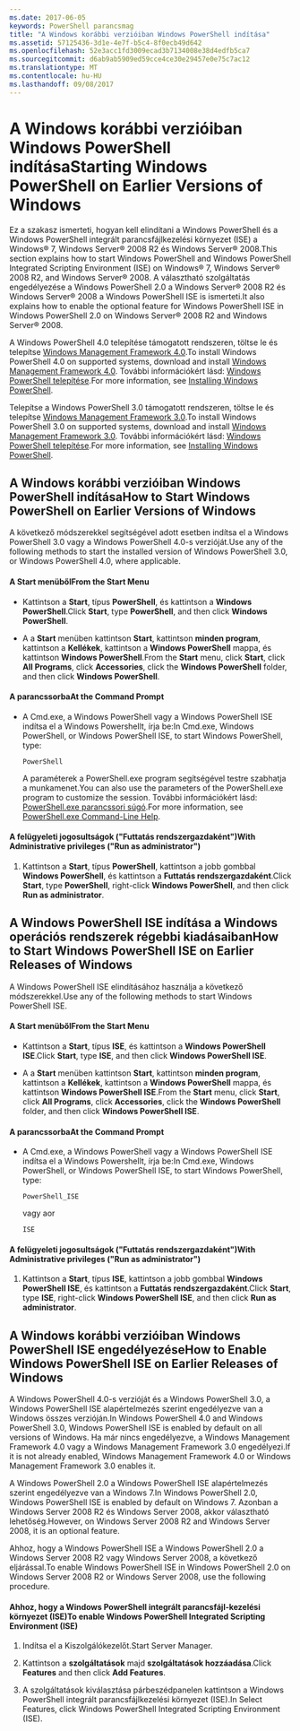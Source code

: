 ```yaml
---
ms.date: 2017-06-05
keywords: PowerShell parancsmag
title: "A Windows korábbi verzióiban Windows PowerShell indítása"
ms.assetid: 57125436-3d1e-4e7f-b5c4-8f0ecb49d642
ms.openlocfilehash: 52e3acc1fd3009ecad3b7134008e38d4edfb5ca7
ms.sourcegitcommit: d6ab9ab5909ed59cce4ce30e29457e0e75c7ac12
ms.translationtype: MT
ms.contentlocale: hu-HU
ms.lasthandoff: 09/08/2017
---
```

# <a name="starting-windows-powershell-on-earlier-versions-of-windows"></a><span data-ttu-id="05789-103">A Windows korábbi verzióiban Windows PowerShell indítása</span><span class="sxs-lookup"><span data-stu-id="05789-103">Starting Windows PowerShell on Earlier Versions of Windows</span></span>
<span data-ttu-id="05789-104">Ez a szakasz ismerteti, hogyan kell elindítani a Windows PowerShell és a Windows PowerShell integrált parancsfájlkezelési környezet (ISE) a Windows® 7, Windows Server® 2008 R2 és Windows Server® 2008.</span><span class="sxs-lookup"><span data-stu-id="05789-104">This section explains how to start Windows PowerShell and Windows PowerShell Integrated Scripting Environment (ISE) on Windows® 7, Windows Server® 2008 R2, and Windows Server® 2008.</span></span> <span data-ttu-id="05789-105">A választható szolgáltatás engedélyezése a Windows PowerShell 2.0 a Windows Server® 2008 R2 és Windows Server® 2008 a Windows PowerShell ISE is ismerteti.</span><span class="sxs-lookup"><span data-stu-id="05789-105">It also explains how to enable the optional feature for Windows PowerShell ISE in Windows PowerShell 2.0 on Windows Server® 2008 R2 and Windows Server® 2008.</span></span>

<span data-ttu-id="05789-106">A Windows PowerShell 4.0 telepítése támogatott rendszeren, töltse le és telepítse [Windows Management Framework 4.0](http://go.microsoft.com/fwlink/?LinkID=293881).</span><span class="sxs-lookup"><span data-stu-id="05789-106">To install Windows PowerShell 4.0 on supported systems, download and install [Windows Management Framework 4.0](http://go.microsoft.com/fwlink/?LinkID=293881).</span></span> <span data-ttu-id="05789-107">További információkért lásd: [Windows PowerShell telepítése](Installing-Windows-PowerShell.md).</span><span class="sxs-lookup"><span data-stu-id="05789-107">For more information, see [Installing Windows PowerShell](Installing-Windows-PowerShell.md).</span></span>

<span data-ttu-id="05789-108">Telepítse a Windows PowerShell 3.0 támogatott rendszeren, töltse le és telepítse [Windows Management Framework 3.0](http://go.microsoft.com/fwlink/?LinkID=240290).</span><span class="sxs-lookup"><span data-stu-id="05789-108">To install Windows PowerShell 3.0 on supported systems, download and install [Windows Management Framework 3.0](http://go.microsoft.com/fwlink/?LinkID=240290).</span></span> <span data-ttu-id="05789-109">További információkért lásd: [Windows PowerShell telepítése](Installing-Windows-PowerShell.md).</span><span class="sxs-lookup"><span data-stu-id="05789-109">For more information, see [Installing Windows PowerShell](Installing-Windows-PowerShell.md).</span></span>

## <a name="how-to-start-windows-powershell-on-earlier-versions-of-windows"></a><span data-ttu-id="05789-110">A Windows korábbi verzióiban Windows PowerShell indítása</span><span class="sxs-lookup"><span data-stu-id="05789-110">How to Start Windows PowerShell on Earlier Versions of Windows</span></span>
<span data-ttu-id="05789-111">A következő módszerekkel segítségével adott esetben indítsa el a Windows PowerShell 3.0 vagy a Windows PowerShell 4.0-s verzióját.</span><span class="sxs-lookup"><span data-stu-id="05789-111">Use any of the following methods to start the installed version of Windows PowerShell 3.0, or Windows PowerShell 4.0, where applicable.</span></span>

#### <a name="from-the-start-menu"></a><span data-ttu-id="05789-112">A Start menüből</span><span class="sxs-lookup"><span data-stu-id="05789-112">From the Start Menu</span></span>

- <span data-ttu-id="05789-113">Kattintson a **Start**, típus **PowerShell**, és kattintson a **Windows PowerShell**.</span><span class="sxs-lookup"><span data-stu-id="05789-113">Click **Start**, type **PowerShell**, and then click **Windows PowerShell**.</span></span>

- <span data-ttu-id="05789-114">A a **Start** menüben kattintson **Start**, kattintson **minden program**, kattintson a **Kellékek**, kattintson a **Windows PowerShell**  mappa, és kattintson **Windows PowerShell**.</span><span class="sxs-lookup"><span data-stu-id="05789-114">From the **Start** menu, click **Start**, click **All Programs**, click **Accessories**, click the **Windows PowerShell** folder, and then click **Windows PowerShell**.</span></span>

#### <a name="at-the-command-prompt"></a><span data-ttu-id="05789-115">A parancssorba</span><span class="sxs-lookup"><span data-stu-id="05789-115">At the Command Prompt</span></span>

- <span data-ttu-id="05789-116">A Cmd.exe, a Windows PowerShell vagy a Windows PowerShell ISE indítsa el a Windows Powershellt, írja be:</span><span class="sxs-lookup"><span data-stu-id="05789-116">In Cmd.exe, Windows PowerShell, or Windows PowerShell ISE, to start Windows PowerShell, type:</span></span>

    ```
    PowerShell
    ```

    <span data-ttu-id="05789-117">A paraméterek a PowerShell.exe program segítségével testre szabhatja a munkamenet.</span><span class="sxs-lookup"><span data-stu-id="05789-117">You can also use the parameters of the PowerShell.exe program to customize the session.</span></span> <span data-ttu-id="05789-118">További információkért lásd: [PowerShell.exe parancssori súgó](../core-powershell/console/PowerShell.exe-Command-Line-Help.md).</span><span class="sxs-lookup"><span data-stu-id="05789-118">For more information, see [PowerShell.exe Command-Line Help](../core-powershell/console/PowerShell.exe-Command-Line-Help.md).</span></span>

#### <a name="with-administrative-privileges-run-as-administrator"></a><span data-ttu-id="05789-119">A felügyeleti jogosultságok ("Futtatás rendszergazdaként")</span><span class="sxs-lookup"><span data-stu-id="05789-119">With Administrative privileges ("Run as administrator")</span></span>

1. <span data-ttu-id="05789-120">Kattintson a **Start**, típus **PowerShell**, kattintson a jobb gombbal **Windows PowerShell**, és kattintson a **Futtatás rendszergazdaként**.</span><span class="sxs-lookup"><span data-stu-id="05789-120">Click **Start**, type **PowerShell**, right-click **Windows PowerShell**, and then click **Run as administrator**.</span></span>

## <a name="how-to-start-windows-powershell-ise-on-earlier-releases-of-windows"></a><span data-ttu-id="05789-121">A Windows PowerShell ISE indítása a Windows operációs rendszerek régebbi kiadásaiban</span><span class="sxs-lookup"><span data-stu-id="05789-121">How to Start Windows PowerShell ISE on Earlier Releases of Windows</span></span>
<span data-ttu-id="05789-122">A Windows PowerShell ISE elindításához használja a következő módszerekkel.</span><span class="sxs-lookup"><span data-stu-id="05789-122">Use any of the following methods to start Windows PowerShell ISE.</span></span>

#### <a name="from-the-start-menu"></a><span data-ttu-id="05789-123">A Start menüből</span><span class="sxs-lookup"><span data-stu-id="05789-123">From the Start Menu</span></span>

- <span data-ttu-id="05789-124">Kattintson a **Start**, típus **ISE**, és kattintson a **Windows PowerShell ISE**.</span><span class="sxs-lookup"><span data-stu-id="05789-124">Click **Start**, type **ISE**, and then click **Windows PowerShell ISE**.</span></span>

- <span data-ttu-id="05789-125">A a **Start** menüben kattintson **Start**, kattintson **minden program**, kattintson a **Kellékek**, kattintson a **Windows PowerShell**  mappa, és kattintson **Windows PowerShell ISE**.</span><span class="sxs-lookup"><span data-stu-id="05789-125">From the **Start** menu, click **Start**, click **All Programs**, click **Accessories**, click the **Windows PowerShell** folder, and then click **Windows PowerShell ISE**.</span></span>

#### <a name="at-the-command-prompt"></a><span data-ttu-id="05789-126">A parancssorba</span><span class="sxs-lookup"><span data-stu-id="05789-126">At the Command Prompt</span></span>

- <span data-ttu-id="05789-127">A Cmd.exe, a Windows PowerShell vagy a Windows PowerShell ISE indítsa el a Windows Powershellt, írja be:</span><span class="sxs-lookup"><span data-stu-id="05789-127">In Cmd.exe, Windows PowerShell, or Windows PowerShell ISE, to start Windows PowerShell, type:</span></span>

    ```
    PowerShell_ISE
    ```

    <span data-ttu-id="05789-128">vagy a</span><span class="sxs-lookup"><span data-stu-id="05789-128">or</span></span>

    ```
    ISE
    ```

#### <a name="with-administrative-privileges-run-as-administrator"></a><span data-ttu-id="05789-129">A felügyeleti jogosultságok ("Futtatás rendszergazdaként")</span><span class="sxs-lookup"><span data-stu-id="05789-129">With Administrative privileges ("Run as administrator")</span></span>

1. <span data-ttu-id="05789-130">Kattintson a **Start**, típus **ISE**, kattintson a jobb gombbal **Windows PowerShell ISE**, és kattintson a **Futtatás rendszergazdaként**.</span><span class="sxs-lookup"><span data-stu-id="05789-130">Click **Start**, type **ISE**, right-click **Windows PowerShell ISE**, and then click **Run as administrator**.</span></span>

## <a name="how-to-enable-windows-powershell-ise-on-earlier-releases-of-windows"></a><span data-ttu-id="05789-131">A Windows korábbi verzióiban Windows PowerShell ISE engedélyezése</span><span class="sxs-lookup"><span data-stu-id="05789-131">How to Enable Windows PowerShell ISE on Earlier Releases of Windows</span></span>
<span data-ttu-id="05789-132">A Windows PowerShell 4.0-s verzióját és a Windows PowerShell 3.0, a Windows PowerShell ISE alapértelmezés szerint engedélyezve van a Windows összes verzióján.</span><span class="sxs-lookup"><span data-stu-id="05789-132">In Windows PowerShell 4.0 and Windows PowerShell 3.0, Windows PowerShell ISE is enabled by default on all versions of Windows.</span></span> <span data-ttu-id="05789-133">Ha már nincs engedélyezve, a Windows Management Framework 4.0 vagy a Windows Management Framework 3.0 engedélyezi.</span><span class="sxs-lookup"><span data-stu-id="05789-133">If it is not already enabled, Windows Management Framework 4.0 or Windows Management Framework 3.0 enables it.</span></span>

<span data-ttu-id="05789-134">A Windows PowerShell 2.0 a Windows PowerShell ISE alapértelmezés szerint engedélyezve van a Windows 7.</span><span class="sxs-lookup"><span data-stu-id="05789-134">In Windows PowerShell 2.0, Windows PowerShell ISE is enabled by default on Windows 7.</span></span> <span data-ttu-id="05789-135">Azonban a Windows Server 2008 R2 és Windows Server 2008, akkor választható lehetőség.</span><span class="sxs-lookup"><span data-stu-id="05789-135">However, on Windows Server 2008 R2 and Windows Server 2008, it is an optional feature.</span></span>

<span data-ttu-id="05789-136">Ahhoz, hogy a Windows PowerShell ISE a Windows PowerShell 2.0 a Windows Server 2008 R2 vagy Windows Server 2008, a következő eljárással.</span><span class="sxs-lookup"><span data-stu-id="05789-136">To enable Windows PowerShell ISE in Windows PowerShell 2.0 on Windows Server 2008 R2 or Windows Server 2008, use the following procedure.</span></span>

#### <a name="to-enable-windows-powershell-integrated-scripting-environment-ise"></a><span data-ttu-id="05789-137">Ahhoz, hogy a Windows PowerShell integrált parancsfájl-kezelési környezet (ISE)</span><span class="sxs-lookup"><span data-stu-id="05789-137">To enable Windows PowerShell Integrated Scripting Environment (ISE)</span></span>

1. <span data-ttu-id="05789-138">Indítsa el a Kiszolgálókezelőt.</span><span class="sxs-lookup"><span data-stu-id="05789-138">Start Server Manager.</span></span>

2. <span data-ttu-id="05789-139">Kattintson a **szolgáltatások** majd **szolgáltatások hozzáadása**.</span><span class="sxs-lookup"><span data-stu-id="05789-139">Click **Features** and then click **Add Features**.</span></span>

3. <span data-ttu-id="05789-140">A szolgáltatások kiválasztása párbeszédpanelen kattintson a Windows PowerShell integrált parancsfájlkezelési környezet (ISE).</span><span class="sxs-lookup"><span data-stu-id="05789-140">In Select Features, click Windows PowerShell Integrated Scripting Environment (ISE).</span></span>

